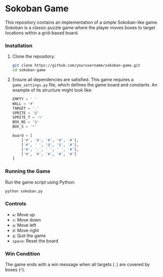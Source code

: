 # Sokoban Game

This repository contains an implementation of a simple Sokoban-like game. Sokoban is a classic puzzle game where the player moves boxes to target locations within a grid-based board.

### Installation

1. Clone the repository:
   ```bash
   git clone https://github.com/yourusername/sokoban-game.git
   cd sokoban-game
   ```
2. Ensure all dependencies are satisfied. This game requires a `game_settings.py` file, which defines the game board and constants. An example of its structure might look like:
   ```python
   EMPTY = ' '
   WALL = '#'
   TARGET = '.'
   SPRITE = '@'
   SPRITE_T = '+'
   BOX_NS = '$'
   BOX_S = '*'

   board = [
       ['#', '#', '#', '#', '#'],
       ['#', ' ', '@', '$', '#'],
       ['#', '.', ' ', ' ', '#'],
       ['#', '#', '#', '#', '#']
   ]
   ```

### Running the Game

Run the game script using Python:

```bash
python sokoban.py
```

### Controls

- `w`: Move up
- `s`: Move down
- `a`: Move left
- `d`: Move right
- `q`: Quit the game
- `space`: Reset the board

### Win Condition

The game ends with a win message when all targets (`.`) are covered by boxes (`*`).
